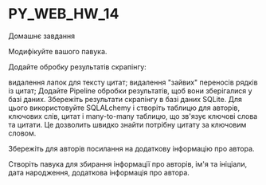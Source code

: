 # PY_WEB_HW_14
Домашнє завдання

Модифікуйте вашого павука.

Додайте обробку результатів скрапінгу:

видалення лапок для тексту цитат;
видалення "зайвих" переносів рядків із цитат;
Додайте Pipeline обробки результатів, щоб вони зберігалися у базі даних. Збережіть результати скрапінгу в базі даних SQLite. Для цього використовуйте SQLALchemy і створіть таблицю для авторів, ключових слів, цитат і many-to-many таблицю, що зв'язує ключові слова та цитати. Це дозволить швидко знайти потрібну цитату за ключовим словом.

Збережіть для авторів посилання на додаткову інформацію про автора.

Створіть павука для збирання інформації про авторів, ім'я та ініціали, дата народження, додаткова інформація про автора.
